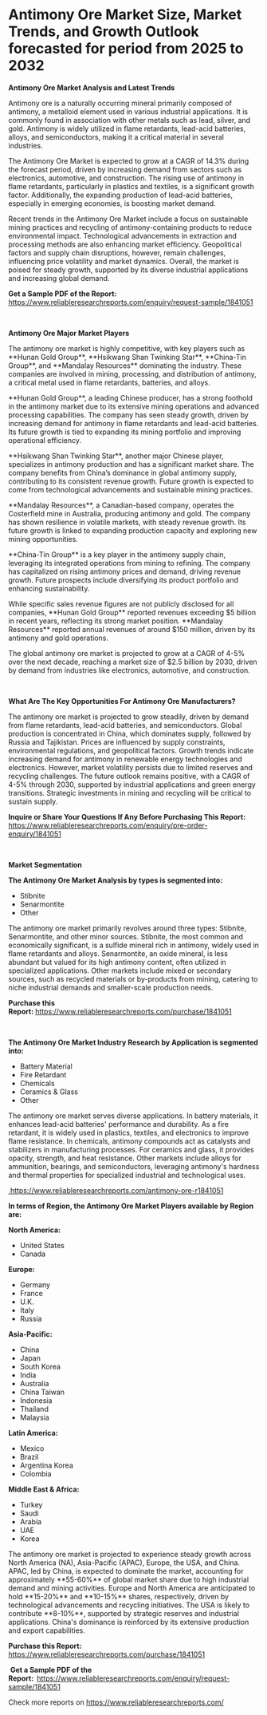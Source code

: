 <p><h1>Antimony Ore Market Size, Market Trends, and Growth Outlook forecasted for period from 2025 to 2032</h1></p><p><strong>Antimony Ore Market Analysis and Latest Trends</strong></p>
<p><p>Antimony ore is a naturally occurring mineral primarily composed of antimony, a metalloid element used in various industrial applications. It is commonly found in association with other metals such as lead, silver, and gold. Antimony is widely utilized in flame retardants, lead-acid batteries, alloys, and semiconductors, making it a critical material in several industries.</p><p>The Antimony Ore Market is expected to grow at a CAGR of 14.3% during the forecast period, driven by increasing demand from sectors such as electronics, automotive, and construction. The rising use of antimony in flame retardants, particularly in plastics and textiles, is a significant growth factor. Additionally, the expanding production of lead-acid batteries, especially in emerging economies, is boosting market demand.</p><p>Recent trends in the Antimony Ore Market include a focus on sustainable mining practices and recycling of antimony-containing products to reduce environmental impact. Technological advancements in extraction and processing methods are also enhancing market efficiency. Geopolitical factors and supply chain disruptions, however, remain challenges, influencing price volatility and market dynamics. Overall, the market is poised for steady growth, supported by its diverse industrial applications and increasing global demand.</p></p>
<p><strong>Get a Sample PDF of the Report:&nbsp;</strong> <a href="https://www.reliableresearchreports.com/enquiry/request-sample/1841051?utm_campaign=32&utm_medium=2&utm_source=Github&utm_content=ia&utm_term=30012025&utm_id=antimony-ore">https://www.reliableresearchreports.com/enquiry/request-sample/1841051</a></p>
<p>&nbsp;</p>
<p><strong>Antimony Ore Major Market Players</strong></p>
<p><p>The antimony ore market is highly competitive, with key players such as **Hunan Gold Group**, **Hsikwang Shan Twinking Star**, **China-Tin Group**, and **Mandalay Resources** dominating the industry. These companies are involved in mining, processing, and distribution of antimony, a critical metal used in flame retardants, batteries, and alloys.</p><p>**Hunan Gold Group**, a leading Chinese producer, has a strong foothold in the antimony market due to its extensive mining operations and advanced processing capabilities. The company has seen steady growth, driven by increasing demand for antimony in flame retardants and lead-acid batteries. Its future growth is tied to expanding its mining portfolio and improving operational efficiency.</p><p>**Hsikwang Shan Twinking Star**, another major Chinese player, specializes in antimony production and has a significant market share. The company benefits from China’s dominance in global antimony supply, contributing to its consistent revenue growth. Future growth is expected to come from technological advancements and sustainable mining practices.</p><p>**Mandalay Resources**, a Canadian-based company, operates the Costerfield mine in Australia, producing antimony and gold. The company has shown resilience in volatile markets, with steady revenue growth. Its future growth is linked to expanding production capacity and exploring new mining opportunities.</p><p>**China-Tin Group** is a key player in the antimony supply chain, leveraging its integrated operations from mining to refining. The company has capitalized on rising antimony prices and demand, driving revenue growth. Future prospects include diversifying its product portfolio and enhancing sustainability.</p><p>While specific sales revenue figures are not publicly disclosed for all companies, **Hunan Gold Group** reported revenues exceeding $5 billion in recent years, reflecting its strong market position. **Mandalay Resources** reported annual revenues of around $150 million, driven by its antimony and gold operations.</p><p>The global antimony ore market is projected to grow at a CAGR of 4-5% over the next decade, reaching a market size of $2.5 billion by 2030, driven by demand from industries like electronics, automotive, and construction.</p></p>
<p>&nbsp;</p>
<p><strong>What Are The Key Opportunities For Antimony Ore Manufacturers?</strong></p>
<p><p>The antimony ore market is projected to grow steadily, driven by demand from flame retardants, lead-acid batteries, and semiconductors. Global production is concentrated in China, which dominates supply, followed by Russia and Tajikistan. Prices are influenced by supply constraints, environmental regulations, and geopolitical factors. Growth trends indicate increasing demand for antimony in renewable energy technologies and electronics. However, market volatility persists due to limited reserves and recycling challenges. The future outlook remains positive, with a CAGR of 4-5% through 2030, supported by industrial applications and green energy transitions. Strategic investments in mining and recycling will be critical to sustain supply.</p></p>
<p><strong>Inquire or Share Your Questions If Any Before Purchasing This Report:</strong> <a href="https://www.reliableresearchreports.com/enquiry/pre-order-enquiry/1841051?utm_campaign=32&utm_medium=2&utm_source=Github&utm_content=ia&utm_term=30012025&utm_id=antimony-ore">https://www.reliableresearchreports.com/enquiry/pre-order-enquiry/1841051</a></p>
<p>&nbsp;</p>
<p><strong>Market Segmentation</strong></p>
<p><strong>The Antimony Ore Market Analysis by types is segmented into:</strong></p>
<p><ul><li>Stibnite</li><li>Senarmontite</li><li>Other</li></ul></p>
<p><p>The antimony ore market primarily revolves around three types: Stibnite, Senarmontite, and other minor sources. Stibnite, the most common and economically significant, is a sulfide mineral rich in antimony, widely used in flame retardants and alloys. Senarmontite, an oxide mineral, is less abundant but valued for its high antimony content, often utilized in specialized applications. Other markets include mixed or secondary sources, such as recycled materials or by-products from mining, catering to niche industrial demands and smaller-scale production needs.</p></p>
<p><strong>Purchase this Report:&nbsp;</strong><a href="https://www.reliableresearchreports.com/purchase/1841051?utm_campaign=32&utm_medium=2&utm_source=Github&utm_content=ia&utm_term=30012025&utm_id=antimony-ore">https://www.reliableresearchreports.com/purchase/1841051</a></p>
<p>&nbsp;</p>
<p><strong>The Antimony Ore Market Industry Research by Application is segmented into:</strong></p>
<p><ul><li>Battery Material</li><li>Fire Retardant</li><li>Chemicals</li><li>Ceramics & Glass</li><li>Other</li></ul></p>
<p><p>The antimony ore market serves diverse applications. In battery materials, it enhances lead-acid batteries' performance and durability. As a fire retardant, it is widely used in plastics, textiles, and electronics to improve flame resistance. In chemicals, antimony compounds act as catalysts and stabilizers in manufacturing processes. For ceramics and glass, it provides opacity, strength, and heat resistance. Other markets include alloys for ammunition, bearings, and semiconductors, leveraging antimony's hardness and thermal properties for specialized industrial and technological uses.</p></p>
<p><a href="https://www.reliableresearchreports.com/antimony-ore-r1841051?utm_campaign=32&utm_medium=2&utm_source=Github&utm_content=ia&utm_term=30012025&utm_id=antimony-ore">&nbsp;https://www.reliableresearchreports.com/antimony-ore-r1841051</a></p>
<p><strong>In terms of Region, the Antimony Ore Market Players available by Region are:</strong></p>
<p>
    <p> <strong> North America: </strong>
        <ul>
            <li>United States</li>
            <li>Canada</li>
        </ul>
        </p> 
    <p> <strong> Europe: </strong>
        <ul>
            <li>Germany</li>
            <li>France</li>
            <li>U.K.</li>
            <li>Italy</li>
            <li>Russia</li>
        </ul>
        </p> 
    <p> <strong> Asia-Pacific: </strong>
        <ul>
            <li>China</li>
            <li>Japan</li>
            <li>South Korea</li>
            <li>India</li>
            <li>Australia</li>
            <li>China Taiwan</li>
            <li>Indonesia</li>
            <li>Thailand</li>
            <li>Malaysia</li>
        </ul>
        </p> 
    <p> <strong> Latin America: </strong>
        <ul>
            <li>Mexico</li>
            <li>Brazil</li>
            <li>Argentina Korea</li>
            <li>Colombia</li>
        </ul>
        </p> 
    <p> <strong> Middle East & Africa: </strong>
        <ul>
            <li>Turkey</li>
            <li>Saudi</li>
            <li>Arabia</li>
            <li>UAE</li>
            <li>Korea</li>
        </ul>
    </p>
    </p>
<p><p>The antimony ore market is projected to experience steady growth across North America (NA), Asia-Pacific (APAC), Europe, the USA, and China. APAC, led by China, is expected to dominate the market, accounting for approximately **55-60%** of global market share due to high industrial demand and mining activities. Europe and North America are anticipated to hold **15-20%** and **10-15%** shares, respectively, driven by technological advancements and recycling initiatives. The USA is likely to contribute **8-10%**, supported by strategic reserves and industrial applications. China's dominance is reinforced by its extensive production and export capabilities.</p></p>
<p><strong>Purchase this Report: </strong><a href="https://www.reliableresearchreports.com/purchase/1841051?utm_campaign=32&utm_medium=2&utm_source=Github&utm_content=ia&utm_term=30012025&utm_id=antimony-ore">https://www.reliableresearchreports.com/purchase/1841051</a></p>
<p>&nbsp;<strong>Get a Sample PDF of the Report:&nbsp;&nbsp;</strong><a href="https://www.reliableresearchreports.com/enquiry/request-sample/1841051?utm_campaign=32&utm_medium=2&utm_source=Github&utm_content=ia&utm_term=30012025&utm_id=antimony-ore">https://www.reliableresearchreports.com/enquiry/request-sample/1841051</a></p>
<p><strong></strong></p>
<p>Check more reports on <a href="https://www.reliableresearchreports.com/?utm_campaign=32&utm_medium=2&utm_source=Github&utm_content=ia&utm_term=30012025&utm_id=antimony-ore">https://www.reliableresearchreports.com/</a></p>